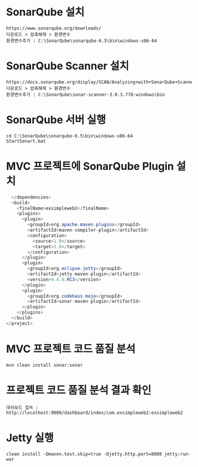 # SonarQube 설치

```
https://www.sonarqube.org/downloads/
다운로드 > 압축해제 > 환경변수
환경변수추가 : C:\SonarQube\sonarqube-6.5\bin\windows-x86-64
```

# SonarQube Scanner 설치

```
https://docs.sonarqube.org/display/SCAN/Analyzing+with+SonarQube+Scanner
다운로드 > 압축해제 > 환경변수
환경변수추가 : C:\SonarQube\sonar-scanner-3.0.3.778-windows\bin
```

# SonarQube 서버 실행

```
cd C:\SonarQube\sonarqube-6.5\bin\windows-x86-64
StartSonart.bat
```

# MVC 프로젝트에 SonarQube Plugin 설치

```java
  </dependencies>
  <build>
    <finalName>exsimpleweb2</finalName>
    <plugins>
      <plugin>
        <groupId>org.apache.maven.plugins</groupId>
        <artifactId>maven-compiler-plugin</artifactId>
        <configuration>
          <source>1.8</source>
          <target>1.8</target>
        </configuration>
      </plugin>
      <plugin>
        <groupId>org.eclipse.jetty</groupId>
        <artifactId>jetty-maven-plugin</artifactId>
        <version>9.4.0.RC3</version>
      </plugin>
      <plugin>
        <groupId>org.codehaus.mojo</groupId>
        <artifactId>sonar-maven-plugin</artifactId>
      </plugin>
    </plugins>
  </build>
</project>
```

# MVC 프로젝트 코드 품질 분석

```
mvn clean install sonar:sonar
```

# 프로젝트 코드 품질 분석 결과 확인

```
대쉬보드 접속 :  http://localhost:9000/dashboard/index/com.exsimpleweb2:exsimpleweb2
```

# Jetty 실행

```
clean install -Dmaven.test.skip=true -Djetty.http.port=8080 jetty:run-war
```
